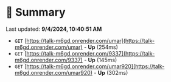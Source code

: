 # 📖 Summary
Last updated: **9/4/2024, 10:40:51 AM**

- `GET` [https://talk-m6gd.onrender.com/umar](https://talk-m6gd.onrender.com/umar) - **Up** (254ms)
- `GET` [https://talk-m6gd.onrender.com/9337](https://talk-m6gd.onrender.com/9337) - **Up** (145ms)
- `GET` [https://talk-m6gd.onrender.com/umar920](https://talk-m6gd.onrender.com/umar920) - **Up** (302ms)
